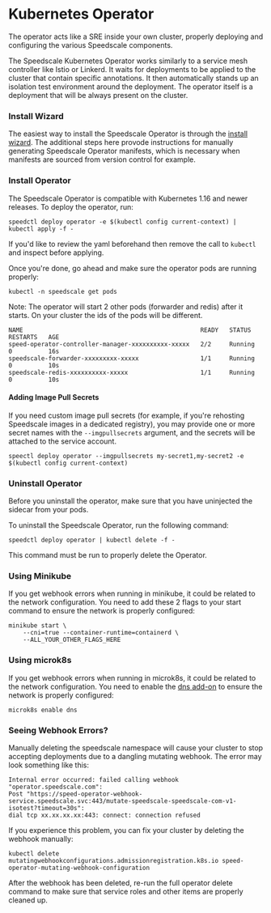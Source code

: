 
# Kubernetes Operator

The operator acts like a SRE inside your own cluster, properly deploying and
configuring the various Speedscale components.

The Speedscale Kubernetes Operator works similarly to a service mesh controller like Istio or Linkerd. It waits for deployments to be applied to the cluster that contain specific annotations. It then automatically stands up an isolation test environment around the deployment. The operator itself is a deployment that will be always present on the cluster.

### Install Wizard

The easiest way to install the Speedscale Operator is through the [install wizard](./install-wizard.md).
The additional steps here provode instructions for manually generating Speedscale Operator manifests, which
is necessary when manifests are sourced from version control for example.

### Install Operator <a href="#install-operator" id="install-operator"></a>

The Speedscale Operator is compatible with Kubernetes 1.16 and newer releases. To deploy the operator, run:

```
speedctl deploy operator -e $(kubectl config current-context) | kubectl apply -f -
```

If you'd like to review the yaml beforehand then remove the call to `kubectl` and inspect before applying.

Once you're done, go ahead and make sure the operator pods are running properly:

```
kubectl -n speedscale get pods
```

Note: The operator will start 2 other pods (forwarder and redis) after it starts. On your cluster the ids of the pods will be different.

```
NAME                                                 READY   STATUS    RESTARTS   AGE
speed-operator-controller-manager-xxxxxxxxxx-xxxxx   2/2     Running   0          16s
speedscale-forwarder-xxxxxxxxx-xxxxx                 1/1     Running   0          10s
speedscale-redis-xxxxxxxxxx-xxxxx                    1/1     Running   0          10s
```

#### Adding Image Pull Secrets

If you need custom image pull secrets (for example, if you're rehosting Speedscale images in a dedicated registry), you may provide one or more secret names with the `--imgpullsecrets` argument, and the secrets will be attached to the service account.

```
speectl deploy operator --imgpullsecrets my-secret1,my-secret2 -e $(kubectl config current-context)
```

### Uninstall Operator <a href="#uninstall-operator" id="uninstall-operator"></a>

Before you uninstall the operator, make sure that you have uninjected the sidecar from your pods.

To uninstall the Speedscale Operator, run the following command:

```
speedctl deploy operator | kubectl delete -f -
```

This command must be run to properly delete the Operator.

### Using Minikube <a href="#webhook-errors" id="webhook-errors"></a>

If you get webhook errors when running in minikube, it could be related to the network configuration. You need to add these 2 flags to your start command to ensure the network is properly configured:

```
minikube start \
    --cni=true --container-runtime=containerd \
    --ALL_YOUR_OTHER_FLAGS_HERE
```

### Using microk8s <a href="#webhook-errors" id="webhook-errors"></a>

If you get webhook errors when running in microk8s, it could be related to the network configuration. You need to enable the [dns add-on](https://microk8s.io/docs/addon-dns) to ensure the network is properly configured:

```
microk8s enable dns
```

### Seeing Webhook Errors? <a href="#webhook-errors" id="webhook-errors"></a>

Manually deleting the speedscale namespace will cause your cluster to stop accepting deployments due to a dangling mutating webhook. The error may look something like this:

```
Internal error occurred: failed calling webhook "operator.speedscale.com":
Post "https://speed-operator-webhook-service.speedscale.svc:443/mutate-speedscale-speedscale-com-v1-isotest?timeout=30s":
dial tcp xx.xx.xx.xx:443: connect: connection refused
```

If you experience this problem, you can fix your cluster by deleting the webhook manually:

```
kubectl delete mutatingwebhookconfigurations.admissionregistration.k8s.io speed-operator-mutating-webhook-configuration
```

After the webhook has been deleted, re-run the full operator delete command to make sure that service roles and other items are properly cleaned up.
